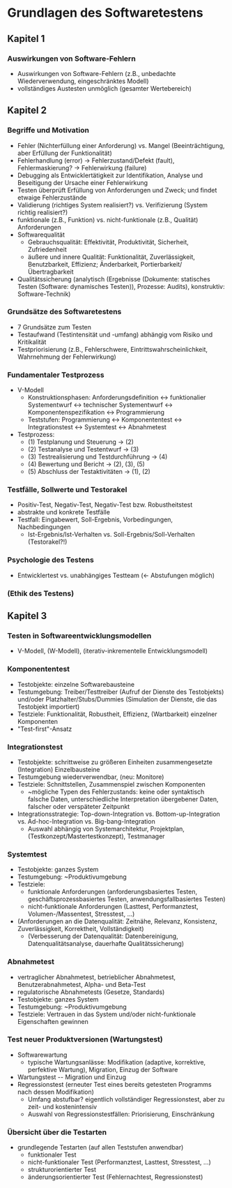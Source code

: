 # Grundlagen des Softwaretestens

## Kapitel 1

### Auswirkungen von Software-Fehlern

- Auswirkungen von Software-Fehlern (z.B., unbedachte Wiederverwendung, eingeschränktes Modell)
- vollständiges Austesten unmöglich (gesamter Wertebereich)

## Kapitel 2

### Begriffe und Motivation

- Fehler (Nichterfüllung einer Anforderung) vs. Mangel (Beeinträchtigung, aber Erfüllung der Funktionalität)
- Fehlerhandlung (error) -> Fehlerzustand/Defekt (fault), Fehlermaskierung? -> Fehlerwirkung (failure)
- Debugging als Entwicklertätigkeit zur Identifikation, Analyse und Beseitigung der Ursache einer Fehlerwirkung
- Testen überprüft Erfüllung von Anforderungen und Zweck; und findet etwaige Fehlerzustände
- Validierung (richtiges System realisiert?) vs. Verifizierung (System richtig realisiert?)
- funktionale (z.B., Funktion) vs. nicht-funktionale (z.B., Qualität) Anforderungen
- Softwarequalität
  - Gebrauchsqualität: Effektivität, Produktivität, Sicherheit, Zufriedenheit
  - äußere und innere Qualität: Funktionalität, Zuverlässigkeit, Benutzbarkeit, Effizienz; Änderbarkeit, Portierbarkeit/Übertragbarkeit
- Qualitätssicherung (analytisch (Ergebnisse (Dokumente: statisches Testen (Software: dynamisches Testen)), Prozesse: Audits), konstruktiv: Software-Technik)

### Grundsätze des Softwaretestens

- 7 Grundsätze zum Testen
- Testaufwand (Testintensität und -umfang) abhängig vom Risiko und Kritikalität
- Testpriorisierung (z.B., Fehlerschwere, Eintrittswahrscheinlichkeit, Wahrnehmung der Fehlerwirkung)

### Fundamentaler Testprozess

- V-Modell
  - Konstruktionsphasen: Anforderungsdefinition <-> funktionalier Systementwurf <-> technischer Systementwurf <-> Komponentenspezifikation <-> Programmierung
  - Teststufen: Programmierung <-> Komponententest <-> Integrationstest <-> Systemtest <-> Abnahmetest
- Testprozess:
  - (1) Testplanung und Steuerung -> (2)
  - (2) Testanalyse und Testentwurf -> (3)
  - (3) Testrealisierung und Testdurchführung -> (4)
  - (4) Bewertung und Bericht -> (2), (3), (5)
  - (5) Abschluss der Testaktivitäten -> (1), (2)

### Testfälle, Sollwerte und Testorakel

- Positiv-Test, Negativ-Test, Negativ-Test bzw. Robustheitstest
- abstrakte und konkrete Testfälle
- Testfall: Eingabewert, Soll-Ergebnis, Vorbedingungen, Nachbedingungen
  - Ist-Ergebnis/Ist-Verhalten vs. Soll-Ergebnis/Soll-Verhalten (Testorakel?!)

### Psychologie des Testens

- Entwicklertest vs. unabhängiges Testteam (<- Abstufungen möglich)

### (Ethik des Testens)

## Kapitel 3

### Testen in Softwareentwicklungsmodellen

- V-Modell, (W-Modell), (iterativ-inkrementelle Entwicklungsmodell)

### Komponententest

- Testobjekte: einzelne Softwarebausteine
- Testumgebung: Treiber/Testtreiber (Aufruf der Dienste des Testobjekts) und/oder Platzhalter/Stubs/Dummies (Simulation der Dienste, die das Testobjekt importiert)
- Testziele: Funktionalität, Robustheit, Effizienz, (Wartbarkeit) einzelner Komponenten
- "Test-first"-Ansatz

### Integrationstest

- Testobjekte: schrittweise zu größeren Einheiten zusammengesetzte (Integration) Einzelbausteine
- Testumgebung wiederverwendbar, (neu: Monitore)
- Testziele: Schnittstellen, Zusammenspiel zwischen Komponenten
  - ~mögliche Typen des Fehlerzustands: keine oder syntaktisch falsche Daten, unterschiedliche Interpretation übergebener Daten, falscher oder verspäteter Zeitpunkt
- Integrationsstrategie: Top-down-Integration vs. Bottom-up-Integration vs. Ad-hoc-Integration vs. Big-bang-Integration
  - Auswahl abhängig von Systemarchitektur, Projektplan, (Testkonzept/Mastertestkonzept), Testmanager

### Systemtest

- Testobjekte: ganzes System
- Testumgebung: ~Produktivumgebung
- Testziele:
  - funktionale Anforderungen (anforderungsbasiertes Testen, geschäftsprozessbasiertes Testen, anwendungsfallbasiertes Testen)
  - nicht-funktionale Anforderungen (Lasttest, Performanztest, Volumen-/Massentest, Stresstest, ...)
- (Anforderungen an die Datenqualität: Zeitnähe, Relevanz, Konsistenz, Zuverlässigkeit, Korrektheit, Vollständigkeit)
  - (Verbesserung der Datenqualität: Datenbereinigung, Datenqualitätsanalyse, dauerhafte Qualitätssicherung)

### Abnahmetest

- vertraglicher Abnahmetest, betrieblicher Abnahmetest, Benutzerabnahmetest, Alpha- und Beta-Test
- regulatorische Abnahmetests (Gesetze, Standards)
- Testobjekte: ganzes System
- Testumgebung: ~Produktivumgebung
- Testziele: Vertrauen in das System und/oder nicht-funktionale Eigenschaften gewinnen

### Test neuer Produktversionen (Wartungstest)

- Softwarewartung
  - typische Wartungsanlässe: Modifikation (adaptive, korrektive, perfektive Wartung), Migration, Einzug der Software
- Wartungstest -- Migration und Einzug
- Regressionstest (erneuter Test eines bereits getesteten Programms nach dessen Modifikation)
  - Umfang abstufbar? eigentlich vollständiger Regressionstest, aber zu zeit- und kostenintensiv
  - Auswahl von Regressionstestfällen: Priorisierung, Einschränkung

### Übersicht über die Testarten

- grundlegende Testarten (auf allen Teststufen anwendbar)
  - funktionaler Test
  - nicht-funktionaler Test (Performanztest, Lasttest, Stresstest, ...)
  - strukturorientierter Test
  - änderungsorientierter Test (Fehlernachtest, Regressionstest)
